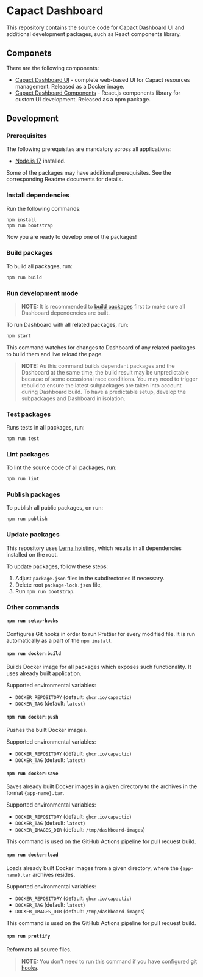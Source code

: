 # Capact Dashboard

This repository contains the source code for Capact Dashboard UI and additional development packages, such as React components library.

## Componets

There are the following components:

- [Capact Dashboard UI](dashboard) - complete web-based UI for Capact resources management. Released as a Docker image.
- [Capact Dashboard Components](packages/dashboard-components) - React.js components library for custom UI development. Released as a npm package.

## Development

### Prerequisites

The following prerequisites are mandatory across all applications:

- [Node.js 17](https://docs.npmjs.com/downloading-and-installing-node-js-and-npm) installed.

Some of the packages may have additional prerequisites. See the corresponding Readme documents for details.

### Install dependencies

Run the following commands:

```bash
npm install
npm run bootstrap
```

Now you are ready to develop one of the packages!

### Build packages

To build all packages, run:

```bash
npm run build
```

### Run development mode

> **NOTE:** It is recommended to [build packages](#build-packages) first to make sure all Dashboard dependencies are built.

To run Dashboard with all related packages, run:

```bash
npm start
```

This command watches for changes to Dashboard of any related packages to build them and live reload the page.

> **NOTE:** As this command builds dependant packages and the Dashboard at the same time, the build result may be unpredictable because of some occasional race conditions. You may need to trigger rebuild to ensure the latest subpackages are taken into account during Dashboard build. To have a predictable setup, develop the subpackages and Dashboard in isolation.

### Test packages

Runs tests in all packages, run:

```bash
npm run test
```

### Lint packages

To lint the source code of all packages, run:

```bash
npm run lint
```

### Publish packages

To publish all public packages, on run:

```bash
npm run publish
```

### Update packages

This repository uses [Lerna hoisting](https://github.com/lerna/lerna/blob/main/doc/hoist.md), which results in all dependencies installed on the root.

To update packages, follow these steps:

1. Adjust `package.json` files in the subdirectories if necessary.
1. Delete root `package-lock.json` file,
1. Run `npm run bootstrap`.

### Other commands

#### `npm run setup-hooks`

Configures Git hooks in order to run Prettier for every modified file. It is run automatically as a part of the `npm install`.

#### `npm run docker:build`

Builds Docker image for all packages which exposes such functionality. It uses already built application.

Supported environmental variables:

- `DOCKER_REPOSITORY` (default: `ghcr.io/capactio`)
- `DOCKER_TAG` (default: `latest`)

#### `npm run docker:push`

Pushes the built Docker images.

Supported environmental variables:

- `DOCKER_REPOSITORY` (default: `ghcr.io/capactio`)
- `DOCKER_TAG` (default: `latest`)

#### `npm run docker:save`

Saves already built Docker images in a given directory to the archives in the format `{app-name}.tar`.

Supported environmental variables:

- `DOCKER_REPOSITORY` (default: `ghcr.io/capactio`)
- `DOCKER_TAG` (default: `latest`)
- `DOCKER_IMAGES_DIR` (default: `/tmp/dashboard-images`)

This command is used on the GitHub Actions pipeline for pull request build.

#### `npm run docker:load`

Loads already built Docker images from a given directory, where the `{app-name}.tar` archives resides.

Supported environmental variables:

- `DOCKER_REPOSITORY` (default: `ghcr.io/capactio`)
- `DOCKER_TAG` (default: `latest`)
- `DOCKER_IMAGES_DIR` (default: `/tmp/dashboard-images`)

This command is used on the GitHub Actions pipeline for pull request build.

#### `npm run prettify`

Reformats all source files.

> **NOTE:** You don't need to run this command if you have configured [git hooks](#npm-run-setup-hooks).
